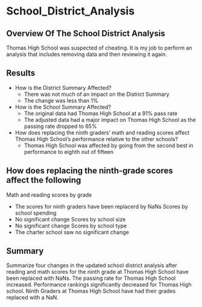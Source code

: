 # School_District_Analysis
## Overview Of The School District Analysis
Thomas High School was suspected of cheating. It is my job to perform an analysis that includes removing data and then reviewing it again.
## Results
* How is the District Summary Affected?
  * There was not much of an impact on the District Summary
  * The change was less than 1%
* How is the School Summary Affected?
  * The original data had Thomas High School at a 91% pass rate
  * The adjusted data had a major impact on Thomas High School as the passing rate dropped to 65% 
* How does replacing the ninth graders’ math and reading scores affect Thomas High School’s performance relative to the other schools?
  * Thomas High School was affected by going from the second best in performance to eighth out of fifteen
## How does replacing the ninth-grade scores affect the following
Math and reading scores by grade
* The scores for ninth graders have been replacerd by NaNs
Scores by school spending
* No significant change
Scores by school size
* No significant change
Scores by school type
* The charter school saw no significant change
## Summary
Summarize four changes in the updated school district analysis after reading and math scores for the ninth grade at Thomas High School have been replaced with NaNs.
The passing rate for Thomas High School increased.  Performance rankings significantly decreased for Thomas High school.  Ninth Graders at Thomas High School have had their grades replaced with a NaN.  
